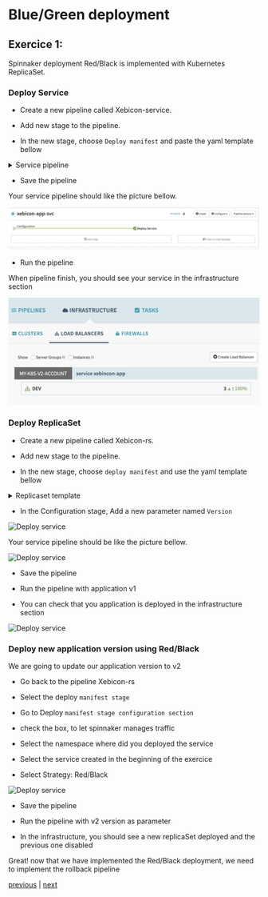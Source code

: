 # Blue/Green deployment
## Exercice 1:

Spinnaker deployment Red/Black is implemented with Kubernetes ReplicaSet.

### Deploy Service

* Create a new pipeline called Xebicon-service.

* Add new stage to the pipeline.

* In the new stage, choose `Deploy manifest` and paste the yaml template bellow 

<details><summary>Service pipeline</summary>
<p>

```

apiVersion: v1
kind: Service
metadata:
  name: xebincon-app
  namespace: dev
spec:
  ports:
    - port: 80
      protocol: TCP
      targetPort: 8080
  selector:
    app: xebincon-app
  type: ClusterIP

```

</p>
</details>

* Save the pipeline

Your service pipeline should like the picture bellow.

![Deploy service](./images/deploy-service.png)

* Run the pipeline

When pipeline finish, you should see your service in the infrastructure section

![Deploy service](./images/deploy-service-pipeline.png)

### Deploy ReplicaSet

* Create a new pipeline called Xebicon-rs.

* Add new stage to the pipeline.

* In the new stage, choose `deploy manifest` and use the yaml template bellow 

<details><summary>Replicaset template</summary>
<p>

```

apiVersion: apps/v1beta2
kind: ReplicaSet
metadata:
  labels:
    applicationName: xebincon-app
  name: xebincon-app
  namespace: dev
spec:
  replicas: 3
  selector:
    matchLabels:
      applicationName: xebincon-app
  template:
    metadata:
      labels:
        applicationName: xebincon-app
    spec:
      containers:
        - image: 'chakch007/node-web-app:${parameters["version"]}'
          name: primary
          ports:
            - containerPort: 8080
```

</p>
</details>

* In the Configuration stage, Add a new parameter named `Version` 

![Deploy service](./images/add-version.png)

Your service pipeline should be like the picture bellow.

![Deploy service](./images/deploy-replicaset.png)

* Save the pipeline

* Run the pipeline with application v1

* You can check that you application is deployed in the infrastructure section

![Deploy service](./images/deploy-replicaset.png)

### Deploy new application version using Red/Black

We are going to update our application version to v2

* Go back to the pipeline Xebicon-rs

* Select the deploy `manifest stage`

* Go to Deploy `manifest stage configuration section`

* check the box, to let spinnaker manages traffic

* Select the namespace where did you deployed the service

* Select the service created in the beginning of the exercice

* Select Strategy: Red/Black

![Deploy service](./images/enable-red-black.png)

* Save the pipeline

* Run the pipeline with v2 version as parameter

* In the infrastructure, you should see a new replicaSet deployed and the previous one disabled


Great! now that we have implemented the Red/Black deployment, we need to implement the rollback pipeline

[previous](../README.md) | [next](../exercice2/README.md)


